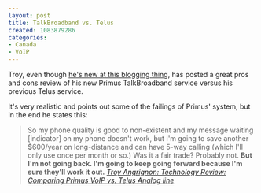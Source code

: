 ```yaml
--- 
layout: post
title: TalkBroadband vs. Telus
created: 1083879286
categories: 
- Canada
- VoIP
---
```

<p>Troy, even though <a href="/node/view/1128">he's new at this blogging thing</a>, has posted a great pros and cons review of his new Primus TalkBroadband service versus his previous Telus service.</p>

<p>It's very realistic and points out some of the failings of Primus' system, but in the end he states this:</p>

<blockquote>
So my phone quality is good to non-existent and my message waiting [indicator] on my phone doesn't work, but I'm going to save another $600/year on long-distance and can have 5-way calling (which I'll only use once per month or so.) Was it a fair trade? Probably not. <strong>But I'm not going back. I'm going to keep going forward because I'm sure they'll work it out.</strong>
<cite><a href="http://www.troyangrignon.com/blog/_archives/2004/5/6/52790.html">Troy Angrignon: Technology Review: Comparing Primus VoIP vs. Telus Analog line</a></cite>
</blockquote>
